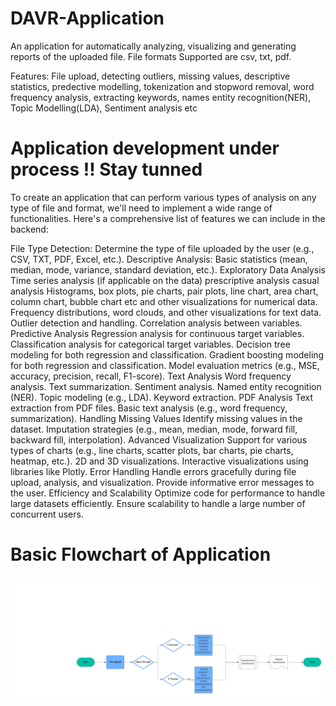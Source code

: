 # DAVR-Application
An application for automatically analyzing, visualizing and generating reports of the uploaded file. File formats Supported are csv, txt, pdf. 

Features: File upload, detecting outliers, missing values, descriptive statistics, predective modelling, tokenization and stopword removal, word frequency analysis, extracting keywords, names entity recognition(NER), Topic Modelling(LDA), Sentiment analysis etc  

# Application development under process !! Stay tunned
To create an application that can  perform various types of analysis on any type of file and format, we'll need to implement a wide range of functionalities. Here's a comprehensive list of features we can include in the backend:

File Type Detection: Determine the type of file uploaded by the user (e.g., CSV, TXT, PDF, Excel, etc.).
Descriptive Analysis: Basic statistics (mean, median, mode, variance, standard deviation, etc.).
Exploratory Data Analysis  
Time series analysis (if applicable  on the data)
prescriptive analysis
casual analysis
Histograms, box plots, pie charts, pair plots, line chart, area chart, column chart, bubble chart etc and other visualizations for numerical data.
Frequency distributions, word clouds, and other visualizations for text data.
Outlier detection and handling.
Correlation analysis between variables.
Predictive Analysis
Regression analysis for continuous target variables.
Classification analysis for categorical target variables.
Decision tree modeling for both regression and classification.
Gradient boosting modeling for both regression and classification.
Model evaluation metrics (e.g., MSE, accuracy, precision, recall, F1-score).
Text Analysis
Word frequency analysis.
Text summarization.
Sentiment analysis.
Named entity recognition (NER).
Topic modeling (e.g., LDA).
Keyword extraction.
PDF Analysis
Text extraction from PDF files.
Basic text analysis (e.g., word frequency, summarization).
Handling Missing Values
Identify missing values in the dataset.
Imputation strategies (e.g., mean, median, mode, forward fill, backward fill, interpolation).
Advanced Visualization
Support for various types of charts (e.g., line charts, scatter plots, bar charts, pie charts, heatmap, etc.).
2D and 3D visualizations.
Interactive visualizations using libraries like Plotly.
Error Handling
Handle errors gracefully during file upload, analysis, and visualization.
Provide informative error messages to the user.
Efficiency and Scalability
Optimize code for performance to handle large datasets efficiently.
Ensure scalability to handle a large number of concurrent users.

# Basic Flowchart of Application 

![Flowchart 1](https://github.com/roshni-1/DAVR-Application/blob/main/Flowchart.png)

